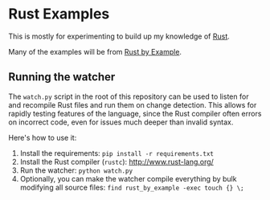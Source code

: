 Rust Examples
=============

This is mostly for experimenting to build up my knowledge of
[Rust](http://www.rust-lang.org/).

Many of the examples will be from [Rust by Example](http://rustbyexample.com).


Running the watcher
-------------------

The `watch.py` script in the root of this repository can be used to listen for
and recompile Rust files and run them on change detection. This allows for rapidly testing
features of the language, since the Rust compiler often errors on incorrect
code, even for issues much deeper than invalid syntax.

Here's how to use it:

1. Install the requirements: `pip install -r requirements.txt`
2. Install the Rust compiler (`rustc`): http://www.rust-lang.org/
3. Run the watcher: `python watch.py`
4. Optionally, you can make the watcher compile everything by bulk modifying
   all source files: `find rust_by_example -exec touch {} \;`
